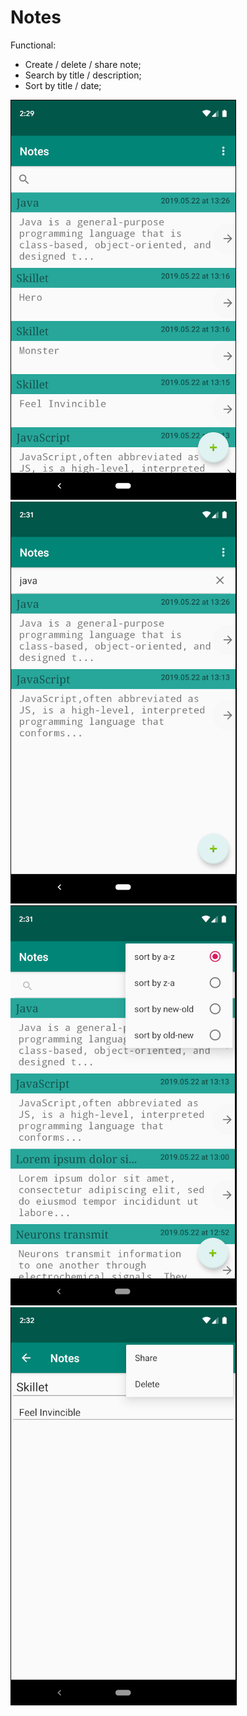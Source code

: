 # Notes
<p>Functional:</p>
<ul>
  <li>Create / delete / share note;</li>
  <li>Search by title / description;</li>
  <li>Sort by title / date;</li>
</ul>
<img src="https://github.com/Sid0x/Notes/blob/master/screenshots/homeScreen.png" alt="home screen">
<img src="https://github.com/Sid0x/Notes/blob/master/screenshots/search.png" alt="search">
<img src="https://github.com/Sid0x/Notes/blob/master/screenshots/sortBy.png" alt="sort by">
<img src="https://github.com/Sid0x/Notes/blob/master/screenshots/shareDelete.png" alt="share/delete">
